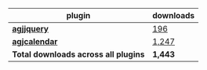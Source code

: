 plugin|downloads
------|----------
[**agjjquery**](https://www.npmjs.com/package/agjjquery)|[196](https://www.npmjs.com/package/agjjquery)
[**agjcalendar**](https://www.npmjs.com/package/agjcalendar)|[1,247](https://www.npmjs.com/package/agjcalendar)
**Total downloads across all plugins**|**1,443**
